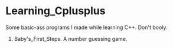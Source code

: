 # Learning_Cplusplus
Some basic-ass programs I made while learning C++. Don't booly.
1. Baby's_First_Steps. A number guessing game.
